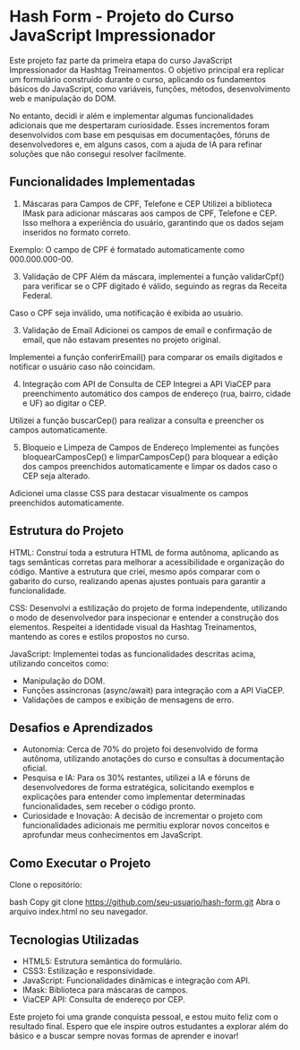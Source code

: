 # Hash Form - Projeto do Curso JavaScript Impressionador

Este projeto faz parte da primeira etapa do curso JavaScript Impressionador da Hashtag Treinamentos. O objetivo principal era replicar um formulário construído durante o curso, aplicando os fundamentos básicos do JavaScript, como variáveis, funções, métodos, desenvolvimento web e manipulação do DOM.

No entanto, decidi ir além e implementar algumas funcionalidades adicionais que me despertaram curiosidade. Esses incrementos foram desenvolvidos com base em pesquisas em documentações, fóruns de desenvolvedores e, em alguns casos, com a ajuda de IA para refinar soluções que não consegui resolver facilmente. 

## Funcionalidades Implementadas
1. Máscaras para Campos de CPF, Telefone e CEP
Utilizei a biblioteca IMask para adicionar máscaras aos campos de CPF, Telefone e CEP. Isso melhora a experiência do usuário, garantindo que os dados sejam inseridos no formato correto.

Exemplo: O campo de CPF é formatado automaticamente como 000.000.000-00.

3. Validação de CPF
Além da máscara, implementei a função validarCpf() para verificar se o CPF digitado é válido, seguindo as regras da Receita Federal.

Caso o CPF seja inválido, uma notificação é exibida ao usuário.

3. Validação de Email
Adicionei os campos de email e confirmação de email, que não estavam presentes no projeto original.

Implementei a função conferirEmail() para comparar os emails digitados e notificar o usuário caso não coincidam.

4. Integração com API de Consulta de CEP
Integrei a API ViaCEP para preenchimento automático dos campos de endereço (rua, bairro, cidade e UF) ao digitar o CEP.

Utilizei a função buscarCep() para realizar a consulta e preencher os campos automaticamente.

5. Bloqueio e Limpeza de Campos de Endereço
Implementei as funções bloquearCamposCep() e limparCamposCep() para bloquear a edição dos campos preenchidos automaticamente e limpar os dados caso o CEP seja alterado.

Adicionei uma classe CSS para destacar visualmente os campos preenchidos automaticamente.

## Estrutura do Projeto
HTML: Construí toda a estrutura HTML de forma autônoma, aplicando as tags semânticas corretas para melhorar a acessibilidade e organização do código. Mantive a estrutura que criei, mesmo após comparar com o gabarito do curso, realizando apenas ajustes pontuais para garantir a funcionalidade.

CSS: Desenvolvi a estilização do projeto de forma independente, utilizando o modo de desenvolvedor para inspecionar e entender a construção dos elementos. Respeitei a identidade visual da Hashtag Treinamentos, mantendo as cores e estilos propostos no curso.

JavaScript: Implementei todas as funcionalidades descritas acima, utilizando conceitos como:
- Manipulação do DOM.
- Funções assíncronas (async/await) para integração com a API ViaCEP.
- Validações de campos e exibição de mensagens de erro.

## Desafios e Aprendizados
- Autonomia: Cerca de 70% do projeto foi desenvolvido de forma autônoma, utilizando anotações do curso e consultas à documentação oficial.
- Pesquisa e IA: Para os 30% restantes, utilizei a IA e fóruns de desenvolvedores de forma estratégica, solicitando exemplos e explicações para entender como implementar determinadas funcionalidades, sem receber o código pronto.
- Curiosidade e Inovação: A decisão de incrementar o projeto com funcionalidades adicionais me permitiu explorar novos conceitos e aprofundar meus conhecimentos em JavaScript.

## Como Executar o Projeto
Clone o repositório:

bash
Copy
git clone https://github.com/seu-usuario/hash-form.git
Abra o arquivo index.html no seu navegador.

## Tecnologias Utilizadas
- HTML5: Estrutura semântica do formulário.
- CSS3: Estilização e responsividade.
- JavaScript: Funcionalidades dinâmicas e integração com API.
- IMask: Biblioteca para máscaras de campos.
- ViaCEP API: Consulta de endereço por CEP.


Este projeto foi uma grande conquista pessoal, e estou muito feliz com o resultado final. Espero que ele inspire outros estudantes a explorar além do básico e a buscar sempre novas formas de aprender e inovar!
